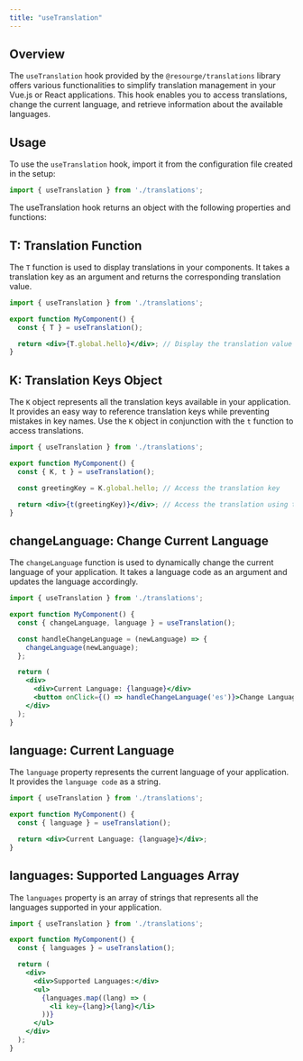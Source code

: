 ```yaml
---
title: "useTranslation"
---
```


## Overview

The `useTranslation` hook provided by the `@resourge/translations` library offers various functionalities to simplify translation management in your Vue.js or React applications. This hook enables you to access translations, change the current language, and retrieve information about the available languages.

## Usage

To use the `useTranslation` hook, import it from the configuration file created in the setup:

```javascript
import { useTranslation } from './translations';
```

The useTranslation hook returns an object with the following properties and functions:

## T: Translation Function

The `T` function is used to display translations in your components. It takes a translation key as an argument and returns the corresponding translation value.

```jsx
import { useTranslation } from './translations';

export function MyComponent() {
  const { T } = useTranslation();

  return <div>{T.global.hello}</div>; // Display the translation value
}

```

## K: Translation Keys Object

The `K` object represents all the translation keys available in your application. It provides an easy way to reference translation keys while preventing mistakes in key names. Use the `K` object in conjunction with the `t` function to access translations.

```jsx
import { useTranslation } from './translations';

export function MyComponent() {
  const { K, t } = useTranslation();

  const greetingKey = K.global.hello; // Access the translation key

  return <div>{t(greetingKey)}</div>; // Access the translation using the key
}

```

## changeLanguage: Change Current Language

The `changeLanguage` function is used to dynamically change the current language of your application. It takes a language code as an argument and updates the language accordingly.

```jsx
import { useTranslation } from './translations';

export function MyComponent() {
  const { changeLanguage, language } = useTranslation();

  const handleChangeLanguage = (newLanguage) => {
    changeLanguage(newLanguage);
  };

  return (
    <div>
      <div>Current Language: {language}</div>
      <button onClick={() => handleChangeLanguage('es')}>Change Language to Spanish</button>
    </div>
  );
}

```

## language: Current Language

The `language` property represents the current language of your application. It provides the `language code` as a string.

```jsx
import { useTranslation } from './translations';

export function MyComponent() {
  const { language } = useTranslation();

  return <div>Current Language: {language}</div>;
}

```

## languages: Supported Languages Array

The `languages` property is an array of strings that represents all the languages supported in your application.

```jsx
import { useTranslation } from './translations';

export function MyComponent() {
  const { languages } = useTranslation();

  return (
    <div>
      <div>Supported Languages:</div>
      <ul>
        {languages.map((lang) => (
          <li key={lang}>{lang}</li>
        ))}
      </ul>
    </div>
  );
}
```